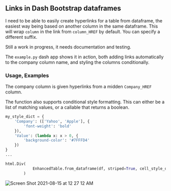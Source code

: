 
## Links in Dash Bootstrap dataframes

I need to be able to easily create hyperlinks for a table from dataframe, the easiest way being based on another column in the same dataframe. This will wrap `column` in the link from `column_HREF` by default. You can specify a different suffix.

Still a work in progress, it needs documentation and testing.

The `example.py` dash app shows it in action, both adding links automatically to the company column name, and styling the columns conditionally.

### Usage, Examples

The company column is given hyperlinks from a midden `Company_HREF` column. 

The function also supports conditional style formatting. This can either be a list of matching values, or a callable that returns a boolean. 

```python
my_style_dict = {
    'Company': (['Yahoo', 'Apple'], {
        'font-weight': 'bold'
    }),
    'Value': (lambda x: x > 0, {
        'background-color': '#7FFFD4'
    })
}
...

html.Div(
            EnhancedTable.from_dataframe(df, striped=True, cell_style_dict=my_style_dict)
        )
```


![Screen Shot 2021-08-15 at 12 27 12 AM](https://user-images.githubusercontent.com/13702392/129467178-b71e30fb-723e-413e-9e0f-57d657c3f3a6.png)
